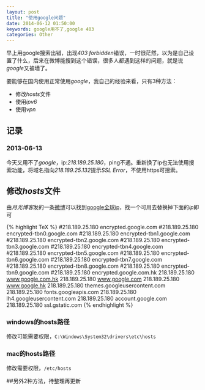 ```yaml
---
layout: post
title: "使用google问题"
date: 2014-06-12 01:50:00
keywords: google用不了,google 403
categories: Other
---
```


早上用google搜索出错，出现*403 forbidden*错误，一时很茫然，以为是自己设置了什么，后来在微博能搜到这个错误，很多人都遇到这样的问题，就是说*google*又被墙了。

要能够在国内使用正常使用*google*，我自己的经验来看，只有3种方法：

+   修改*hosts*文件
+   使用*ipv6*
+   使用*vpn*

## 记录

### 2013-06-13
今天又用不了*google*，ip:*218.189.25.180*，ping不通。重新换了ip也无法使用搜索功能，将域名指向*218.189.25.132*提示*SSL Error*，不使用https可搜索。

## 修改*hosts*文件

由*月光博客*发的一条[微博][1]可以找到[google全球ip][2]，找一个可用去替换掉下面的*ip*即可

{% highlight TeX %}
#218.189.25.180 encrypted.google.com
#218.189.25.180 encrypted-tbn0.google.com
#218.189.25.180 encrypted-tbn1.google.com
#218.189.25.180 encrypted-tbn2.google.com
#218.189.25.180 encrypted-tbn3.google.com
#218.189.25.180 encrypted-tbn4.google.com
#218.189.25.180 encrypted-tbn5.google.com
#218.189.25.180 encrypted-tbn6.google.com
#218.189.25.180 encrypted-tbn7.google.com
#218.189.25.180 encrypted-tbn8.google.com
#218.189.25.180 encrypted-tbn9.google.com
#218.189.25.180 encrypted.google.com.hk
218.189.25.180 www.google.com.hk
218.189.25.180 www.google.com
218.189.25.180 www.google.hk
218.189.25.180 themes.googleusercontent.com
218.189.25.180 fonts.googleapis.com
218.189.25.180 lh4.googleusercontent.com
218.189.25.180 account.google.com
218.189.25.180 ssl.gstatic.com
{% endhighlight %}

### windows的hosts路径
修改可能需要权限，`C:\Windows\System32\drivers\etc\hosts`

### mac的hosts路径
修改需要权限，`/etc/hosts`

##另外2种方法，待整理再更新

[1]:http://weibo.com/1494759712/B8vu5EkGv?type=repost "月光博客-google-ip"
[2]:http://www.kookle.co.nr/ "google-all-ip"

